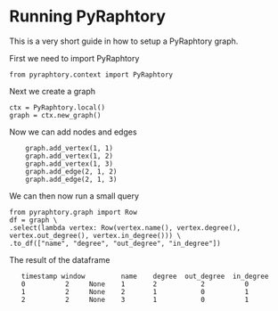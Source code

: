 # Running PyRaphtory

This is a very short guide in how to setup a PyRaphtory graph. 

First we need to import PyRaphtory

    from pyraphtory.context import PyRaphtory

Next we create a graph

    ctx = PyRaphtory.local()
    graph = ctx.new_graph()

Now we can add nodes and edges

        graph.add_vertex(1, 1)
        graph.add_vertex(1, 2)
        graph.add_vertex(1, 3)
        graph.add_edge(2, 1, 2)
        graph.add_edge(2, 1, 3)

We can then now run a small query

    from pyraphtory.graph import Row
    df = graph \
    .select(lambda vertex: Row(vertex.name(), vertex.degree(), vertex.out_degree(), vertex.in_degree())) \
    .to_df(["name", "degree", "out_degree", "in_degree"])

The result of the dataframe

       timestamp window         name    degree  out_degree  in_degree
       0          2     None    1       2           2          0
       1          2     None    2       1           0          1
       2          2     None    3       1           0          1